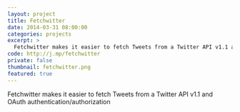 ```yaml
---
layout: project
title: Fetchwitter
date: 2014-03-31 08:00:00
categories: projects
excerpt: >
  Fetchwitter makes it easier to fetch Tweets from a Twitter API v1.1 and OAuth authentication/authorization.
code: http://j.mp/fetchwitter
private: false
thumbnail: fetchwitter.png
featured: true
---
```


Fetchwitter makes it easier to fetch Tweets from a Twitter API v1.1 and OAuth authentication/authorization